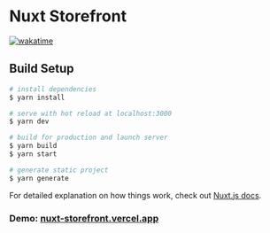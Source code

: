 # Nuxt Storefront
[![wakatime](https://wakatime.com/badge/github/zvekov/nuxt-storefront.svg)](https://wakatime.com/badge/github/zvekov/nuxt-storefront)

## Build Setup

```bash
# install dependencies
$ yarn install

# serve with hot reload at localhost:3000
$ yarn dev

# build for production and launch server
$ yarn build
$ yarn start

# generate static project
$ yarn generate
```

For detailed explanation on how things work, check out [Nuxt.js docs](https://nuxtjs.org).

### Demo: [nuxt-storefront.vercel.app](https://nuxt-storefront.vercel.app)
